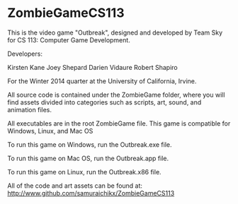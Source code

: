 ZombieGameCS113
===============


This is the video game "Outbreak", designed and developed by Team Sky for CS 113: Computer Game Development. 

Developers:

Kirsten Kane
Joey Shepard
Darien Vidaure
Robert Shapiro

For the Winter 2014 quarter at the University of California, Irvine.

All source code is contained under the ZombieGame folder, where you will find assets divided into categories such as scripts,
art, sound, and animation files.

All executables are in the root ZombieGame file. This game is compatible for Windows, Linux, and Mac OS

To run this game on Windows, run the Outbreak.exe file.

To run this game on Mac OS, run the Outbreak.app file.

To run this game on Linux, run the Outbreak.x86 file.

All of the code and art assets can be found at: http://www.github.com/samuraichikx/ZombieGameCS113

